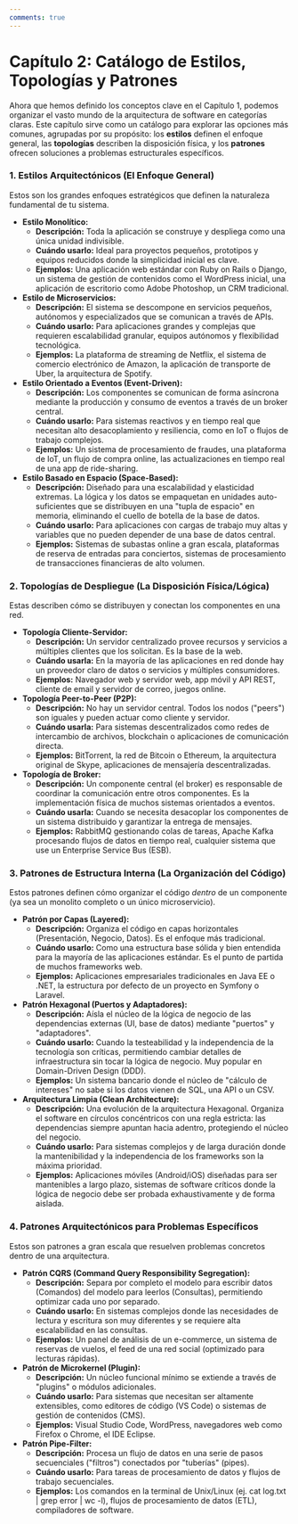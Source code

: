 ```yaml
---
comments: true 
---
```

# Capítulo 2: Catálogo de Estilos, Topologías y Patrones

Ahora que hemos definido los conceptos clave en el Capítulo 1, podemos organizar el vasto mundo de la arquitectura de software en categorías claras. Este capítulo sirve como un catálogo para explorar las opciones más comunes, agrupadas por su propósito: los **estilos** definen el enfoque general, las **topologías** describen la disposición física, y los **patrones** ofrecen soluciones a problemas estructurales específicos.

### **1\. Estilos Arquitectónicos (El Enfoque General)**

Estos son los grandes enfoques estratégicos que definen la naturaleza fundamental de tu sistema.

* **Estilo Monolítico:**  
  * **Descripción:** Toda la aplicación se construye y despliega como una única unidad indivisible.  
  * **Cuándo usarlo:** Ideal para proyectos pequeños, prototipos y equipos reducidos donde la simplicidad inicial es clave.  
  * **Ejemplos:** Una aplicación web estándar con Ruby on Rails o Django, un sistema de gestión de contenidos como el WordPress inicial, una aplicación de escritorio como Adobe Photoshop, un CRM tradicional.  
* **Estilo de Microservicios:**  
  * **Descripción:** El sistema se descompone en servicios pequeños, autónomos y especializados que se comunican a través de APIs.  
  * **Cuándo usarlo:** Para aplicaciones grandes y complejas que requieren escalabilidad granular, equipos autónomos y flexibilidad tecnológica.  
  * **Ejemplos:** La plataforma de streaming de Netflix, el sistema de comercio electrónico de Amazon, la aplicación de transporte de Uber, la arquitectura de Spotify.  
* **Estilo Orientado a Eventos (Event-Driven):**  
  * **Descripción:** Los componentes se comunican de forma asíncrona mediante la producción y consumo de eventos a través de un broker central.  
  * **Cuándo usarlo:** Para sistemas reactivos y en tiempo real que necesitan alto desacoplamiento y resiliencia, como en IoT o flujos de trabajo complejos.  
  * **Ejemplos:** Un sistema de procesamiento de fraudes, una plataforma de IoT, un flujo de compra online, las actualizaciones en tiempo real de una app de ride-sharing.  
* **Estilo Basado en Espacio (Space-Based):**  
  * **Descripción:** Diseñado para una escalabilidad y elasticidad extremas. La lógica y los datos se empaquetan en unidades auto-suficientes que se distribuyen en una "tupla de espacio" en memoria, eliminando el cuello de botella de la base de datos.  
  * **Cuándo usarlo:** Para aplicaciones con cargas de trabajo muy altas y variables que no pueden depender de una base de datos central.  
  * **Ejemplos:** Sistemas de subastas online a gran escala, plataformas de reserva de entradas para conciertos, sistemas de procesamiento de transacciones financieras de alto volumen.

### **2\. Topologías de Despliegue (La Disposición Física/Lógica)**

Estas describen cómo se distribuyen y conectan los componentes en una red.

* **Topología Cliente-Servidor:**  
  * **Descripción:** Un servidor centralizado provee recursos y servicios a múltiples clientes que los solicitan. Es la base de la web.  
  * **Cuándo usarla:** En la mayoría de las aplicaciones en red donde hay un proveedor claro de datos o servicios y múltiples consumidores.  
  * **Ejemplos:** Navegador web y servidor web, app móvil y API REST, cliente de email y servidor de correo, juegos online.  
* **Topología Peer-to-Peer (P2P):**  
  * **Descripción:** No hay un servidor central. Todos los nodos ("peers") son iguales y pueden actuar como cliente y servidor.  
  * **Cuándo usarla:** Para sistemas descentralizados como redes de intercambio de archivos, blockchain o aplicaciones de comunicación directa.  
  * **Ejemplos:** BitTorrent, la red de Bitcoin o Ethereum, la arquitectura original de Skype, aplicaciones de mensajería descentralizadas.  
* **Topología de Broker:**  
  * **Descripción:** Un componente central (el broker) es responsable de coordinar la comunicación entre otros componentes. Es la implementación física de muchos sistemas orientados a eventos.  
  * **Cuándo usarla:** Cuando se necesita desacoplar los componentes de un sistema distribuido y garantizar la entrega de mensajes.  
  * **Ejemplos:** RabbitMQ gestionando colas de tareas, Apache Kafka procesando flujos de datos en tiempo real, cualquier sistema que use un Enterprise Service Bus (ESB).

### **3\. Patrones de Estructura Interna (La Organización del Código)**

Estos patrones definen cómo organizar el código *dentro* de un componente (ya sea un monolito completo o un único microservicio).

* **Patrón por Capas (Layered):**  
  * **Descripción:** Organiza el código en capas horizontales (Presentación, Negocio, Datos). Es el enfoque más tradicional.  
  * **Cuándo usarlo:** Como una estructura base sólida y bien entendida para la mayoría de las aplicaciones estándar. Es el punto de partida de muchos frameworks web.  
  * **Ejemplos:** Aplicaciones empresariales tradicionales en Java EE o .NET, la estructura por defecto de un proyecto en Symfony o Laravel.  
* **Patrón Hexagonal (Puertos y Adaptadores):**  
  * **Descripción:** Aísla el núcleo de la lógica de negocio de las dependencias externas (UI, base de datos) mediante "puertos" y "adaptadores".  
  * **Cuándo usarlo:** Cuando la testeabilidad y la independencia de la tecnología son críticas, permitiendo cambiar detalles de infraestructura sin tocar la lógica de negocio. Muy popular en Domain-Driven Design (DDD).  
  * **Ejemplos:** Un sistema bancario donde el núcleo de "cálculo de intereses" no sabe si los datos vienen de SQL, una API o un CSV.  
* **Arquitectura Limpia (Clean Architecture):**  
  * **Descripción:** Una evolución de la arquitectura Hexagonal. Organiza el software en círculos concéntricos con una regla estricta: las dependencias siempre apuntan hacia adentro, protegiendo el núcleo del negocio.  
  * **Cuándo usarlo:** Para sistemas complejos y de larga duración donde la mantenibilidad y la independencia de los frameworks son la máxima prioridad.  
  * **Ejemplos:** Aplicaciones móviles (Android/iOS) diseñadas para ser mantenibles a largo plazo, sistemas de software críticos donde la lógica de negocio debe ser probada exhaustivamente y de forma aislada.

### **4\. Patrones Arquitectónicos para Problemas Específicos**

Estos son patrones a gran escala que resuelven problemas concretos dentro de una arquitectura.

* **Patrón CQRS (Command Query Responsibility Segregation):**  
  * **Descripción:** Separa por completo el modelo para escribir datos (Comandos) del modelo para leerlos (Consultas), permitiendo optimizar cada uno por separado.  
  * **Cuándo usarlo:** En sistemas complejos donde las necesidades de lectura y escritura son muy diferentes y se requiere alta escalabilidad en las consultas.  
  * **Ejemplos:** Un panel de análisis de un e-commerce, un sistema de reservas de vuelos, el feed de una red social (optimizado para lecturas rápidas).  
* **Patrón de Microkernel (Plugin):**  
  * **Descripción:** Un núcleo funcional mínimo se extiende a través de "plugins" o módulos adicionales.  
  * **Cuándo usarlo:** Para sistemas que necesitan ser altamente extensibles, como editores de código (VS Code) o sistemas de gestión de contenidos (CMS).  
  * **Ejemplos:** Visual Studio Code, WordPress, navegadores web como Firefox o Chrome, el IDE Eclipse.  
* **Patrón Pipe-Filter:**  
  * **Descripción:** Procesa un flujo de datos en una serie de pasos secuenciales ("filtros") conectados por "tuberías" (pipes).  
  * **Cuándo usarlo:** Para tareas de procesamiento de datos y flujos de trabajo secuenciales.  
  * **Ejemplos:** Los comandos en la terminal de Unix/Linux (ej. cat log.txt | grep error | wc \-l), flujos de procesamiento de datos (ETL), compiladores de software.
